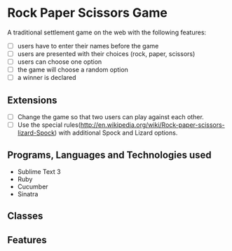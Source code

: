 Rock Paper Scissors Game
=========================

A traditional settlement game on the web with the following features:
- [ ] users have to enter their names before the game
- [ ] users are presented with their choices (rock, paper, scissors)
- [ ] users can choose one option
- [ ] the game will choose a random option
- [ ] a winner is declared

Extensions
--------
- [ ] Change the game so that two users can play against each other. 
- [ ] Use the special rules(http://en.wikipedia.org/wiki/Rock-paper-scissors-lizard-Spock) with additional Spock and Lizard options.

Programs, Languages and Technologies used
------------------------------------------
- Sublime Text 3
- Ruby
- Cucumber
- Sinatra

Classes
-------


Features
--------